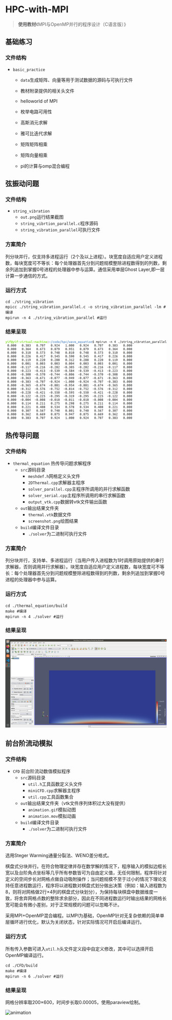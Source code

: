 # HPC-with-MPI

> **使用教材**《MPI与OpenMP并行的程序设计（C语言版）》



## 基础练习

### 文件结构

- `basic_practice`

  - `data`生成矩阵、向量等用于测试数据的源码与可执行文件

  - 教材附录提供的相关头文件

  - helloworld of MPI

  - 枚举电路可用性

  - 高斯消元求解

  - 雅可比迭代求解

  - 矩阵矩阵相乘

  - 矩阵向量相乘

  - pi的计算与omp混合编程

    

## 弦振动问题

### 文件结构

- `string_vibration` 
  - `out.png`运行结果截图
  - `string_vibrtion_parallel.c`程序源码
  - `string_vibration_parallel`可执行文件

### 方案简介

列分块并行，仅支持多进程运行（2个及以上进程）。块宽度自适应用户定义进程数，每块宽度可不等长：每个处理器首先分到问题规模整除进程数得到的列数，剩余列追加到掌握0号进程的处理器中参与运算。通信采用单层Ghost Layer,即一层计算一步通信的方式。

### 运行方式

```shell
cd ./string_vibration
mpicc ./string_vibration_parallel.c -o string_vibration_parallel -lm #编译
mpirun -n 4 ./string_vibration_parallel #运行
```

### 结果呈现

![out](README.assets/out.png)



## 热传导问题

### 文件结构

- `thermal_equation` 热传导问题求解程序
  - `src`源码目录
    - `meshdef.h`网格定义头文件
    - `2DThermal.cpp`求解器主程序
    - `solver_parallel.cpp`主程序所调用的并行求解函数
    - `solver_serial.cpp`主程序所调用的串行求解函数
    - `output_vtk.cpp`数据转vtk文件输出函数
  - `out`输出结果文件夹
    -  `thermal.vtk`数据文件
    - `screenshot.png`绘图结果
  - `build`编译文件目录
    - `./solver`为二进制可执行文件

### 方案简介

列分块并行，支持单、多进程运行（当用户传入进程数为1时调用原始提供的串行求解器，否则调用并行求解器）。块宽度自适应用户定义进程数，每块宽度可不等长：每个处理器首先分到问题规模整除进程数得到的列数，剩余列追加到掌握0号进程的处理器中参与运算。

### 运行方式

```shell
cd ./thermal_equation/build
make #编译
mpirun -n 4 ./solver #运行
```

### 结果呈现

![screenshot](README.assets/screenshot.png)



## 前台阶流动模拟

### 文件结构

- `CFD` 前台阶流动数值模拟程序
  - `src`源码目录
    - `util.h`工具函数定义头文件
    - `miniCFD.cpp`求解器主程序
    - `util.cpp`工具函数集合
  - `out`输出结果文件夹（vtk文件序列体积过大没有提供）
    - `animation.gif`模拟动图
    - `animation.mov`模拟动画
  - `build`编译文件目录
    - `./solver`为二进制可执行文件

### 方案简介

选用Steger Warming通量分裂法、WENO差分格式。

棋盘式分块并行。在符合物理定律并存在数学解的情况下，程序输入的模拟边框长宽以及台阶角点坐标等几乎所有参数皆可为自由定义值，无任何限制，程序将针对定义的空间步长对网格点做自动吸附操作；当问题规模不至于过小的情况下理论支持任意进程数运行，程序将以进程数对棋盘式划分做出决策（例如：输入进程数为8，则将对网格做2行×4列的棋盘式分块划分），为保持每块棋盘中数据维度一致，将舍弃网格点数的整除求余部分，因此在不同进程数运行时输出结果的网格长宽可能会有微小差别，对于正常规模的问题可以忽略不计。

采用MPI+OpenMP混合编程。以MPI为基础，OpenMP针对无复杂依赖的简单单层循环进行优化，默认为关闭状态，针对实际情况可开启后编译运行。

### 运行方式

所有传入参数可进入`util.h`头文件定义段中自定义修改，其中可以选择开启OpenMP编译运行。

```shell
cd ./CFD/build
make #编译
mpirun -n 6 ./solver #运行
```

### 结果呈现

网格分辨率取200×600，时间步长取0.00005，使用paraview绘制。

![animation](README.assets/animation.gif)
